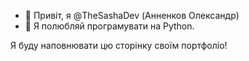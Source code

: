 - 👋 Привіт, я @TheSashaDev (Анненков Олександр)
- 👀 Я полюбляй програмувати на Python.

Я буду наповнювати цю сторінку своїм портфоліо!
